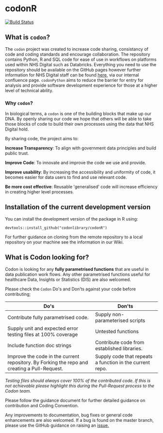# codonR

[![Build Status](https://travis-ci.com/codonlibrary/codonR.svg?branch=master)](https://travis-ci.com/codonlibrary/codonR) 

## What is `codon`?

The `codon` project was created to increase code sharing, consistancy of code and coding standards and encourage collaboration. The repository contains Python, R and SQL code for ease of use in workflows on platforms used within NHS Digital such as Databricks. Everything you need to use the repository should be available on the GitHub pages however further information for NHS Digital staff can be found [here](https://confluence.digital.nhs.uk/display/CON/Codon+-+Code+sharing), via our internal confluence page. `codonPython` aims to reduce the barrier for entry for analysis and provide software development experience for those at a higher level of technical ability. 

### Why `codon`?

In biological terms, a `codon` is one of the building blocks that make up our DNA. By openly sharing our code we hope that others will be able to take those blocks of code to build their own processes using the data that NHS Digital hold.

By sharing code, the project aims to:

**Increase Transparency**: To align with government data principles and build public trust.

**Improve Code**: To innovate and improve the code we use and provide.

**Improve usability**: By increasing the accessibility and uniformity of code, it becomes easier for data users to find and use relevant code.

**Be more cost effective**: Reusable 'generalised' code will increase efficiency in creating higher level processes.


## Installation of the current development version
You can install the development version of the package in R using:
```
devtools::install_github("codonlibrary/codonR")
```
For further guidance on cloning from the remote repository to a local repository on your machine see the information in our Wiki.

## What is Codon looking for?
Codon is looking for any **fully parametrised functions** that are useful in data publication work flows. Any other parametrised functions useful for healthcare Data, Insights or Statistics (DIS) are also welcomed.  

Please check the `Codon` Do's and Don’ts against your code before contributing;

| Do's | Don'ts        |
|------|---------------|
| Contribute fully parametrised code. |Supply non-parameterised scripts |
|Supply unit and expected error testing files at 100% coverage| Untested functions|
|Include function doc strings| Contribute code from established libraries.|
|Improve the code in the current repository. By Forking the repo and creating a Pull-Request. | Supply code that repeats a function in the current repo. |



*Testing files should always cover 100% of the contributed code. If this is not achievable please highlight this during the Pull-Request process to the Codon team.*

Please follow the guidance document for further detailed guidance on contribution and Coding Convention.

Any improvements to documentation, bug fixes or general code enhancements are also welcomed. If a bug is found on the master branch, please use the GitHub guidance on raising an [issue.](https://help.github.com/en/github/managing-your-work-on-github/creating-an-issue)
